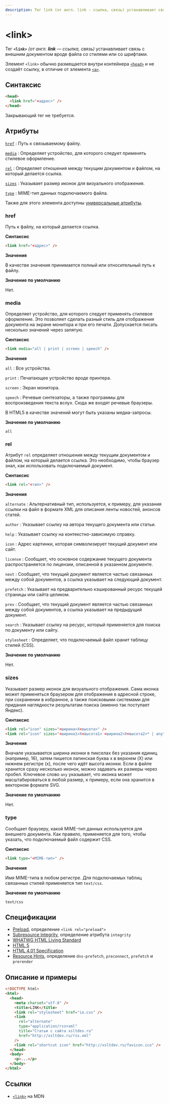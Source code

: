 ```yaml
---
description: Тег link (от англ. link - ссылка, связь) устанавливает связь с внешним документом вроде файла со стилями или со шрифтами
---
```


# &lt;link&gt;

Тег **`<link>`** _(от англ. **link** — ссылка, связь)_ устанавливает связь с внешним документом вроде файла со стилями или со шрифтами.

Элемент `<link>` обычно размещается внутри контейнера [`<head>`](head.md) и не создаёт ссылку, в отличие от элемента [`<a>`](a.md).

## Синтаксис

```html
<head>
  <link href="<адрес>" />
</head>
```

Закрывающий тег не требуется.

## Атрибуты

[`href`](#href)
: Путь к связываемому файлу.

[`media`](#media)
: Определяет устройство, для которого следует применять стилевое оформление.

[`rel`](#rel)
: Определяет отношения между текущим документом и файлом, на который делается ссылка.

[`sizes`](#sizes)
: Указывает размер иконок для визуального отображения.

[`type`](#type)
: MIME-тип данных подключаемого файла.

Также для этого элемента доступны [универсальные атрибуты](uni-attr.md).

### href

Путь к файлу, на который делается ссылка.

**Синтаксис**

```html
<link href="<адрес>" />
```

**Значения**

В качестве значения принимается полный или относительный путь к файлу.

**Значение по умолчанию**

Нет.

### media

Определяет устройство, для которого следует применять стилевое оформление. Это позволяет сделать разный стиль для отображения документа на экране монитора и при его печати. Допускается писать несколько значений через запятую.

**Синтаксис**

```html
<link media="all | print | screen | speech" />
```

**Значения**

`all`
: Все устройства.

`print`
: Печатающее устройство вроде принтера.

`screen`
: Экран монитора.

`speech`
: Речевые синтезаторы, а также программы для воспроизведения текста вслух. Сюда же входят речевые браузеры.

В HTML5 в качестве значений могут быть указаны медиа-запросы.

**Значение по умолчанию**

`all`

### rel

Атрибут `rel` определяет отношения между текущим документом и файлом, на который делается ссылка. Это необходимо, чтобы браузер знал, как использовать подключаемый документ.

**Синтаксис**

```html
<link rel="<тип>" />
```

**Значения**

`alternate`
: Альтернативный тип, используется, к примеру, для указания ссылки на файл в формате XML для описания ленты новостей, анонсов статей.

`author`
: Указывает ссылку на автора текущего документа или статьи.

`help`
: Указывает ссылку на контекстно-зависимую справку.

`icon`
: Адрес картинки, которая символизирует текущий документ или сайт.

`license`
: Сообщает, что основное содержание текущего документа распространяется по лицензии, описанной в указанном документе.

`next`
: Сообщает, что текущий документ является частью связанных между собой документов, а ссылка указывает на следующий документ.

`prefetch`
: Указывает на предварительно кэшированный ресурс текущей страницы или сайта целиком.

`prev`
: Сообщает, что текущий документ является частью связанных между собой документов, а ссылка указывает на предыдущий документ.

`search`
: Указывает ссылку на ресурс, который применяется для поиска по документу или сайту.

`stylesheet`
: Определяет, что подключаемый файл хранит таблицу стилей (CSS).

**Значение по умолчанию**

Нет.

### sizes

Указывает размер иконок для визуального отображения. Сама иконка может применяться браузером для отображения в адресной строке, при сохранении в избранное, а также поисковыми системами для придания наглядности результатам поиска (именно так поступает Яндекс).

**Синтаксис**

```html
<link rel="icon" sizes="<ширина>X<высота>" />
<link rel="icon" sizes="<ширина1>X<высота1> <ширина2>X<высота2>* | any" />
```

**Значения**

Вначале указывается ширина иконки в пикселах без указания единиц (например, 16), затем пишется латинская буква x в верхнем (X) или нижнем регистре (x), после чего идёт высота иконки. Если в файле хранится сразу несколько иконок, можно задавать их размеры через пробел. Ключевое слово `any` указывает, что иконка может масштабироваться в любой размер, к примеру, если она хранится в векторном формате SVG.

**Значение по умолчанию**

Нет.

### type

Сообщает браузеру, какой MIME-тип данных используется для внешнего документа. Как правило, применяется для того, чтобы указать, что подключаемый файл содержит CSS.

**Синтаксис**

```html
<link type="<MIME-тип>" />
```

**Значения**

Имя MIME-типа в любом регистре. Для подключаемых таблиц связанных стилей применяется тип `text/css`.

**Значение по умолчанию**

`text/css`

## Спецификации

- [Preload](https://w3c.github.io/preload/), определение `<link rel="preload">`
- [Subresource Integrity](https://w3c.github.io/webappsec/specs/subresourceintegrity/#htmlscriptelement), определение атрибута `integrity`
- [WHATWG HTML Living Standard](https://html.spec.whatwg.org/multipage/semantics.html#the-link-element)
- [HTML 5](http://www.w3.org/TR/html5/document-metadata.html#the-link-element)
- [HTML 4.01 Specification](http://www.w3.org/TR/html401/struct/links.html#h-12.3)
- [Resource Hints](http://www.w3.org/TR/resource-hints/#prefetch), определение `dns-prefetch`, `preconnect`, `prefetch` и `prerender`

## Описание и примеры

```html
<!DOCTYPE html>
<html>
  <head>
    <meta charset="utf-8" />
    <title>LINK</title>
    <link rel="stylesheet" href="ie.css" />
    <link
      rel="alternate"
      type="application/rss+xml"
      title="Статьи с сайта xsltdev.ru"
      href="http://xsltdev.ru/rss.xml"
    />
    <link rel="shortcut icon" href="http://xsltdev.ru/favicon.ico" />
  </head>
  <body>
    <p>...</p>
  </body>
</html>
```

## Ссылки

- [`<link>`](https://developer.mozilla.org/ru/docs/Web/HTML/Element/link) на MDN
